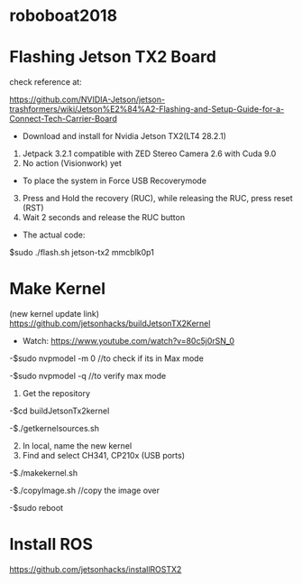 # roboboat2018
 
# Flashing Jetson TX2 Board

check reference at:

https://github.com/NVIDIA-Jetson/jetson-trashformers/wiki/Jetson%E2%84%A2-Flashing-and-Setup-Guide-for-a-Connect-Tech-Carrier-Board

- Download and install for Nvidia Jetson TX2(LT4 28.2.1) 
1. Jetpack 3.2.1 compatible with ZED Stereo Camera 2.6 with Cuda 9.0
2. No action (Visionwork) yet

- To place the system in Force USB Recoverymode

3. Press and Hold the recovery (RUC), while releasing the RUC, press reset (RST)
4. Wait 2 seconds and release the RUC button

- The actual code:

$sudo ./flash.sh jetson-tx2 mmcblk0p1
# Make Kernel

(new kernel update link) https://github.com/jetsonhacks/buildJetsonTX2Kernel

- Watch: https://www.youtube.com/watch?v=80c5j0rSN_0

-$sudo nvpmodel -m 0 //to check if its in Max mode

-$sudo nvpmodel -q //to verify max mode

1. Get the repository

-$cd buildJetsonTx2kernel

-$./getkernelsources.sh

2. In local, name the new kernel
3. Find and select CH341, CP210x (USB ports)

-$./makekernel.sh

-$./copyImage.sh //copy the image over

-$sudo reboot

# Install ROS
 https://github.com/jetsonhacks/installROSTX2
